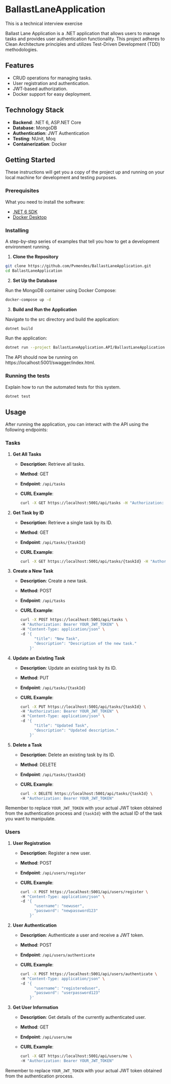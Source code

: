 # BallastLaneApplication

This is a technical interview exercise

Ballast Lane Application is a .NET application that allows users to manage tasks and provides user authentication functionality. This project adheres to Clean Architecture principles and utilizes Test-Driven Development (TDD) methodologies.

## Features

- CRUD operations for managing tasks.
- User registration and authentication.
- JWT-based authorization.
- Docker support for easy deployment.

## Technology Stack

- **Backend**: .NET 6, ASP.NET Core
- **Database**: MongoDB
- **Authentication**: JWT Authentication
- **Testing**: NUnit, Moq
- **Containerization**: Docker

## Getting Started

These instructions will get you a copy of the project up and running on your local machine for development and testing purposes.

### Prerequisites

What you need to install the software:

- [.NET 6 SDK](https://dotnet.microsoft.com/en-us/download/dotnet/6.0)
- [Docker Desktop](https://www.docker.com/products/docker-desktop)

### Installing

A step-by-step series of examples that tell you how to get a development environment running.

1. **Clone the Repository**

```bash
git clone https://github.com/Pvmendes/BallastLaneApplication.git
cd BallastLaneApplication
```

2. **Set Up the Database**

Run the MongoDB container using Docker Compose:

```bash 
docker-compose up -d
```

3. **Build and Run the Application**

Navigate to the src directory and build the application:
```bash 
dotnet build
```

Run the application:
```bash 
dotnet run --project BallastLaneApplication.API/BallastLaneApplication.API.csproj
```

The API should now be running on https://localhost:5001/swagger/index.html.

### Running the tests
Explain how to run the automated tests for this system.

```bash 
dotnet test
```

## Usage

After running the application, you can interact with the API using the following endpoints:

### Tasks

1. **Get All Tasks**

   - **Description**: Retrieve all tasks.
   - **Method**: GET
   - **Endpoint**: `/api/tasks`
   - **CURL Example**:

     ```bash
     curl -X GET https://localhost:5001/api/tasks -H "Authorization: Bearer YOUR_JWT_TOKEN"
     ```

2. **Get Task by ID**

   - **Description**: Retrieve a single task by its ID.
   - **Method**: GET
   - **Endpoint**: `/api/tasks/{taskId}`
   - **CURL Example**:

     ```bash
     curl -X GET https://localhost:5001/api/tasks/{taskId} -H "Authorization: Bearer YOUR_JWT_TOKEN"
     ```

3. **Create a New Task**

   - **Description**: Create a new task.
   - **Method**: POST
   - **Endpoint**: `/api/tasks`
   - **CURL Example**:

     ```bash
     curl -X POST https://localhost:5001/api/tasks \
     -H "Authorization: Bearer YOUR_JWT_TOKEN" \
     -H "Content-Type: application/json" \
     -d '{
           "title": "New Task",
           "description": "Description of the new task."
         }'
     ```

4. **Update an Existing Task**

   - **Description**: Update an existing task by its ID.
   - **Method**: PUT
   - **Endpoint**: `/api/tasks/{taskId}`
   - **CURL Example**:

     ```bash
     curl -X PUT https://localhost:5001/api/tasks/{taskId} \
     -H "Authorization: Bearer YOUR_JWT_TOKEN" \
     -H "Content-Type: application/json" \
     -d '{
           "title": "Updated Task",
           "description": "Updated description."
         }'
     ```

5. **Delete a Task**

   - **Description**: Delete an existing task by its ID.
   - **Method**: DELETE
   - **Endpoint**: `/api/tasks/{taskId}`
   - **CURL Example**:

     ```bash
     curl -X DELETE https://localhost:5001/api/tasks/{taskId} \
     -H "Authorization: Bearer YOUR_JWT_TOKEN"
     ```

Remember to replace `YOUR_JWT_TOKEN` with your actual JWT token obtained from the authentication process and `{taskId}` with the actual ID of the task you want to manipulate.


### Users

1. **User Registration**

   - **Description**: Register a new user.
   - **Method**: POST
   - **Endpoint**: `/api/users/register`
   - **CURL Example**:

     ```bash
     curl -X POST https://localhost:5001/api/users/register \
     -H "Content-Type: application/json" \
     -d '{
           "username": "newuser",
           "password": "newpassword123"
         }'
     ```

2. **User Authentication**

   - **Description**: Authenticate a user and receive a JWT token.
   - **Method**: POST
   - **Endpoint**: `/api/users/authenticate`
   - **CURL Example**:

     ```bash
     curl -X POST https://localhost:5001/api/users/authenticate \
     -H "Content-Type: application/json" \
     -d '{
           "username": "registereduser",
           "password": "userpassword123"
         }'
     ```

3. **Get User Information**

   - **Description**: Get details of the currently authenticated user.
   - **Method**: GET
   - **Endpoint**: `/api/users/me`
   - **CURL Example**:

     ```bash
     curl -X GET https://localhost:5001/api/users/me \
     -H "Authorization: Bearer YOUR_JWT_TOKEN"
     ```

Remember to replace `YOUR_JWT_TOKEN` with your actual JWT token obtained from the authentication process.

